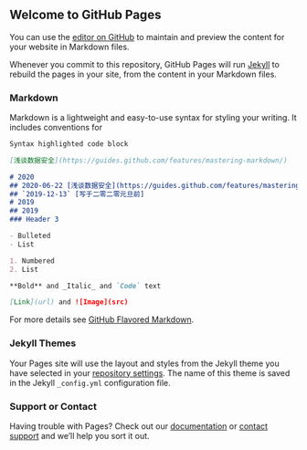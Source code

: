 ## Welcome to GitHub Pages

You can use the [editor on GitHub](https://github.com/caleblei/caleblei.github.io/edit/master/index.md) to maintain and preview the content for your website in Markdown files.

Whenever you commit to this repository, GitHub Pages will run [Jekyll](https://jekyllrb.com/) to rebuild the pages in your site, from the content in your Markdown files.

### Markdown

Markdown is a lightweight and easy-to-use syntax for styling your writing. It includes conventions for

```markdown
Syntax highlighted code block

[浅谈数据安全](https://guides.github.com/features/mastering-markdown/)

# 2020
## 2020-06-22 [浅谈数据安全](https://guides.github.com/features/mastering-markdown/)
## `2019-12-13` [写于二零二零元旦前]
# 2019
## 2019
### Header 3

- Bulleted
- List

1. Numbered
2. List

**Bold** and _Italic_ and `Code` text

[Link](url) and ![Image](src)
```

For more details see [GitHub Flavored Markdown](https://guides.github.com/features/mastering-markdown/).

### Jekyll Themes

Your Pages site will use the layout and styles from the Jekyll theme you have selected in your [repository settings](https://github.com/caleblei/caleblei.github.io/settings). The name of this theme is saved in the Jekyll `_config.yml` configuration file.

### Support or Contact

Having trouble with Pages? Check out our [documentation](https://docs.github.com/categories/github-pages-basics/) or [contact support](https://github.com/contact) and we’ll help you sort it out.
